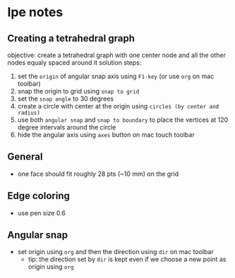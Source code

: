 # Ipe notes

## Creating a tetrahedral graph

objective: create a tetrahedral graph with one center node and all the other nodes equaly spaced around it
solution steps:
1. set the `origin` of angular snap axis using `F1-key` (or use `org` on mac toolbar)
2. snap the origin to grid using `snap to grid`
3. set the `snap angle` to 30 degrees
4. create a circle with center at the origin using `circles (by center and radius)`
5. use both `angular snap` and `snap to boundary` to place the vertices at 120 degree intervals around the circle
6. hide the angular axis using `axes` button on mac touch toolbar

## General 

- one face should fit roughly 28 pts (~10 mm) on the grid

## Edge coloring

- use pen size 0.6

## Angular snap

- set origin using `org` and then the direction using `dir` on mac toolbar
  - tip: the direction set by `dir` is kept even if we choose a new point as origin using `org`